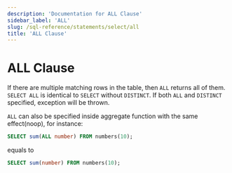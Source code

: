 ```yaml
---
description: 'Documentation for ALL Clause'
sidebar_label: 'ALL'
slug: /sql-reference/statements/select/all
title: 'ALL Clause'
---
```


# ALL Clause

If there are multiple matching rows in the table, then `ALL` returns all of them. `SELECT ALL` is identical to `SELECT` without `DISTINCT`. If both `ALL` and `DISTINCT` specified, exception will be thrown.


`ALL` can also be specified inside aggregate function with the same effect(noop), for instance:

```sql
SELECT sum(ALL number) FROM numbers(10);
```
equals to

```sql
SELECT sum(number) FROM numbers(10);
```
